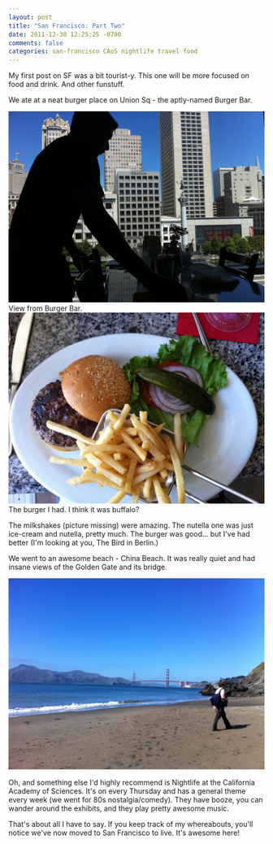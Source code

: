 ```yaml
---
layout: post
title: "San Francisco: Part Two"
date: 2011-12-30 12:25:25 -0700
comments: false
categories: san-francisco CAoS nightlife travel food
---
```


My first post on SF was a bit tourist-y. This one will be more focused on food and drink. And other funstuff.

We ate at a neat burger place on Union Sq - the aptly-named Burger Bar.

<div class="img">
  <img src="/images/san-francisco/burger-bar-view.jpg">
  <div class="alt">View from Burger Bar.</div>
</div>

<div class="img">
  <img src="/images/san-francisco/burger-bar.jpg">
  <div class="alt">The burger I had. I think it was buffalo?</div>
</div>

The milkshakes (picture missing) were amazing. The nutella one was just ice-cream and nutella, pretty much. The burger was good... but I've had better (I'm looking at you, The Bird in Berlin.)

We went to an awesome beach - China Beach. It was really quiet and had insane views of the Golden Gate and its bridge.

<div class="img">
  <img src="/images/san-francisco/china-beach.jpg">
</div>

Oh, and something else I'd highly recommend is Nightlife at the California Academy of Sciences. It's on every Thursday and has a general theme every week (we went for 80s nostalgia/comedy). They have booze, you can wander around the exhibits, and they play pretty awesome music.

That's about all I have to say. If you keep track of my whereabouts, you'll notice we've now moved to San Francisco to live. It's awesome here!